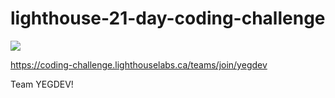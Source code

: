 # lighthouse-21-day-coding-challenge
![](https://coding-challenge.lighthouselabs.ca/img/about/Experience_needed.png)

https://coding-challenge.lighthouselabs.ca/teams/join/yegdev

Team YEGDEV!